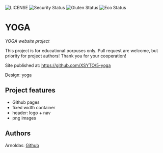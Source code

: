 ![LICENSE](https://img.shields.io/badge/license-ISC-green)
![Security Status](https://img.shields.io/security-headers?label=Security&url=https%3A%2F%2Fgithub.com&style=flat-square)
![Gluten Status](https://img.shields.io/badge/Gluten-Free-green.svg)
![Eco Status](https://img.shields.io/badge/ECO-Friendly-green.svg)

# YOGA

_YOGA website project_

This project is for educational porpuses only. Pull request are welcome, but priority for project authors! Thank you for your cooperation!

Site published at: https://github.com/XSYTO/5-yoga

Design: [yoga](https://cdn.discordapp.com/attachments/850245533838868480/916019208788258886/yoga-lifestyle.png)

## Project features

-   Github pages
-   fixed width container
-   header: logo + nav
-   png images

## Authors

Arnoldas: [Github](https://github.com/XSYTO)